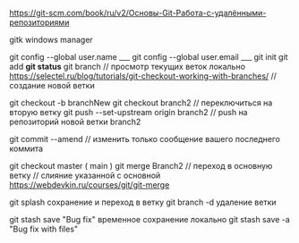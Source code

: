 https://git-scm.com/book/ru/v2/Основы-Git-Работа-с-удалёнными-репозиториями

gitk windows manager

git config --global user.name ___
git config --global user.email ___
git init
git add
**git status**
git branch
// просмотр текущих веток локально
https://selectel.ru/blog/tutorials/git-checkout-working-with-branches/
// создание новой ветки

git checkout -b branchNew
git checkout branch2 
// переключиться на вторую ветку
git push --set-upstream origin branch2
// push на репозиторий новой ветки branch2

git commit --amend
// изменить только сообщение вашего последнего коммита

git checkout master ( main )
git merge Branch2
// переход в основную ветку
// слияние указанной с основной
https://webdevkin.ru/courses/git/git-merge

git splash сохранение и переход в ветку
git branch -d <name>
удаление ветки

git stash save  "Bug fix"
временное сохранение локально
git stash save -a "Bug fix with files"